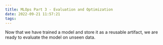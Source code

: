 ```yaml
---
title: MLOps Part 3 - Evaluation and Optimization
date: 2022-09-21 11:57:21
tags:
---
```


Now that we have trained a model and store it as a reusable artifact, we are ready to evaluate the model on unseen data.